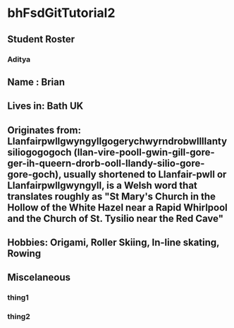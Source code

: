 # bhFsdGitTutorial2
## Student Roster

### Aditya

## Name :  Brian 
## Lives in: Bath UK
## Originates from: Llanfairpwllgwyngyllgogerychwyrndrobwllllantysiliogogogoch (llan-vire-pooll-gwin-gill-gore-ger-ih-queern-drorb-ooll-llandy-silio-gore-gore-goch), usually shortened to Llanfair-pwll or Llanfairpwllgwyngyll, is a Welsh word that translates roughly as "St Mary's Church in the Hollow of the White Hazel near a Rapid Whirlpool and the Church of St. Tysilio near the Red Cave"
## Hobbies: Origami, Roller Skiing, In-line skating, Rowing
## Miscelaneous 
### thing1
### thing2


